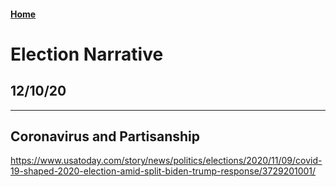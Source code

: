#### [Home](https://cassidybargell.github.io/election_analytics/)

# Election Narrative
## 12/10/20

<hr>

## Coronavirus and Partisanship

https://www.usatoday.com/story/news/politics/elections/2020/11/09/covid-19-shaped-2020-election-amid-split-biden-trump-response/3729201001/
